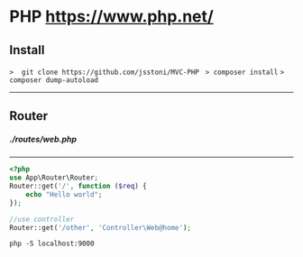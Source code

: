 # PHP https://www.php.net/

## Install
`>  git clone https://github.com/jsstoni/MVC-PHP `
`> composer install`
`> composer dump-autoload`
___
## Router
##### ./routes/web.php
___
``` php
<?php
use App\Router\Router;
Router::get('/', function ($req) {
	echo "Hello world";
});

//use controller
Router::get('/other', 'Controller\Web@home');
```

`php -S localhost:9000`